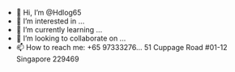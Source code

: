- 👋 Hi, I’m @Hdlog65
- 👀 I’m interested in ...
- 🌱 I’m currently learning ...
- 💞️ I’m looking to collaborate on ...
- 📫 How to reach me: +65 97333276...
51 Cuppage Road #01-12 Singapore 229469
<!---
Hdlog65/Hdlog65 is a ✨ special ✨ repository because its `README.md` (this file) appears on your GitHub profile.
You can click the Preview link to take a look at your changes.
--->
